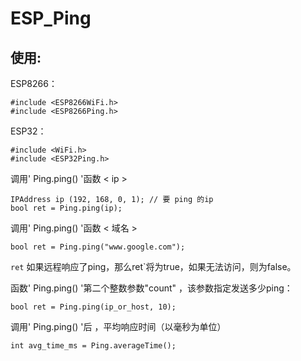 # ESP_Ping
## 使用:
ESP8266：
```Arduino
#include <ESP8266WiFi.h>
#include <ESP8266Ping.h>
```
ESP32：
```Arduino
#include <WiFi.h>
#include <ESP32Ping.h>
```

调用' Ping.ping() '函数  < ip >
```Arduino
IPAddress ip (192, 168, 0, 1); // 要 ping 的ip
bool ret = Ping.ping(ip);
```

调用' Ping.ping() '函数  < 域名 >
```Arduino
bool ret = Ping.ping("www.google.com");
```

`ret` 如果远程响应了ping，那么ret`将为true，如果无法访问，则为false。

函数' Ping.ping() '第二个整数参数"count" ，该参数指定发送多少ping：
```Arduino
bool ret = Ping.ping(ip_or_host, 10);
```

调用' Ping.ping() '后 ，平均响应时间（以毫秒为单位）

```Arduino
int avg_time_ms = Ping.averageTime();
```
